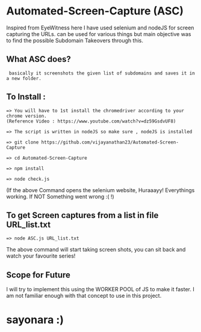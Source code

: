 # Automated-Screen-Capture (ASC)
Inspired from EyeWitness here I have used selenium and nodeJS for screen capturing the URLs.
can be used for various things but main objective was to find the possible Subdomain Takeovers through this.
  ## What ASC does?
     basically it screenshots the given list of subdomains and saves it in a new folder.

## To Install :
    => You will have to 1st install the chromedriver according to your chrome version.
    (Reference Video : https://www.youtube.com/watch?v=dz59GsdvUF8)
    
    => The script is written in nodeJS so make sure , nodeJS is installed

    => git clone https://github.com/vijayanathan23/Automated-Screen-Capture

    => cd Automated-Screen-Capture

    => npm install

    => node check.js 

(If the above Command opens the selenium website, Huraaayy! Everythings working. If NOT Something went wrong :( !)

## To get Screen captures from a list in file URL_list.txt
    => node ASC.js URL_list.txt

The above command will start taking screen shots, you can sit back and watch your favourite series!

##  Scope for Future 
I will try to implement this using the WORKER POOL of JS to make it faster. I am not familiar enough with that concept to use in this project.


# sayonara :)
